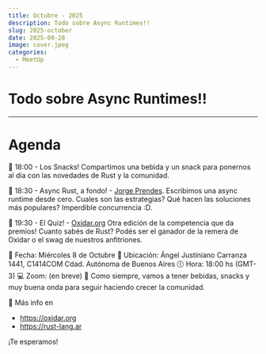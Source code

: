 ```yaml
---
title: Octubre - 2025
description: Todo sobre Async Runtimes!!
slug: 2025-october
date: 2025-09-28
image: cover.jpeg
categories:
  - MeetUp
---
```

# Todo sobre Async Runtimes!!
---

# Agenda
🔹 18:00 - Los Snacks!
Compartimos una bebida y un snack para ponernos al día con las novedades de Rust y la comunidad.

🔹 18:30 - Async Rust, a fondo! - [Jorge Prendes](https://www.linkedin.com/in/jorgeprendes).
Escribimos una async runtime desde cero. Cuales son las estrategias? Qué hacen las soluciones más populares? Imperdible concurrencia :D.

🔹 19:30 - El Quiz! - [Oxidar.org](https://oxidar.org)
Otra edición de la competencia que da premios! Cuanto sabés de Rust? Podés ser el ganador de la remera de Oxidar o el swag de nuestros anfitriones.

📅 Fecha: Miércoles 8 de Octubre
📍 Ubicación: Ángel Justiniano Carranza 1441, C1414COM Cdad. Autónoma de Buenos Aires
🕕 Hora: 18:00 hs (GMT-3)
💻 Zoom: (en breve)
🥤 Como siempre, vamos a tener bebidas, snacks y muy buena onda para seguir haciendo crecer la comunidad.

📡 Más info en
* https://oxidar.org
* https://rust-lang.ar

¡Te esperamos!
